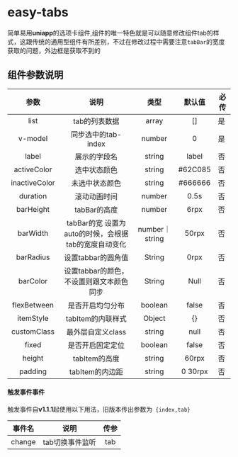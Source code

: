 # easy-tabs

简单易用**uniapp**的选项卡组件,组件的唯一特色就是可以随意修改组件tab的样式，这跟传统的通用型组件有所差别，不过在修改过程中需要注意`tabBar`的宽度获取的问题，外边框是获取不到的

## 组件参数说明

参数|说明|类型|默认值|必传
:-:|:--:|:-:|:-:|---
list|tab的列表数据|array|[]|是
v-model|同步选中的tab-index|number|0|是
label|展示的字段名|string|label|否
activeColor|选中状态颜色|string|#62C085|否
inactiveColor|未选中状态颜色|string|#666666|否
duration|滚动动画时间|number|0.5s|否
barHeight|tabBar的高度|number|6rpx|否
barWidth| tabBar的宽 设置为auto的时候，会根据tab的宽度自动变化 |number｜string|50rpx|否
barRadius| 设置tabbar的圆角值 |String|0rpx|否
barColor| 设置tabbar的颜色，不设置则跟文本颜色同步 |String|Null|否
flexBetween|                   是否开启均匀分布                   |boolean|false|否
itemStyle|                  tabItem的内联样式                   |Object|{}|否
customClass|                  最外层自定义class                   |string|null|否
fixed| 是否开启固定定位 |boolean|false|否
height| tabItem的高度 |string|60rpx|否
padding| tabItem的内边距 |string|0 30rpx|否



#### 触发事件事件

触发事件自**v1.1.1**起使用以下用法，旧版本传出参数为` {index,tab}`

| 事件名 |      说明       | 传参 |
| :----: | :-------------: | :--: |
| change | tab切换事件监听 | tab  |
